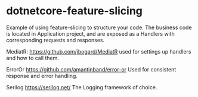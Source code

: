 # dotnetcore-feature-slicing
Example of using feature-slicing to structure your code.
The business code is located in Application project, and are exposed as a Handlers with corresponding requests and responses.

MediatR:
https://github.com/jbogard/MediatR
used for settings up handlers and how to call them. 

ErrorOr
https://github.com/amantinband/error-or
Used for consistent response and error handling.

Serilog
https://serilog.net/
The Logging framework of choice.
